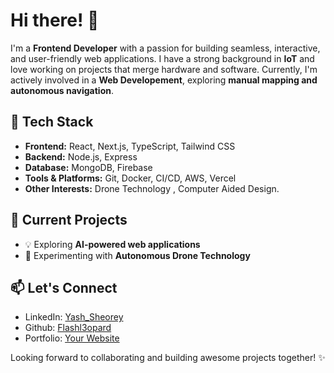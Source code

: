 # Hi there! 👋

I'm a **Frontend Developer** with a passion for building seamless, interactive, and user-friendly web applications. I have a strong background in **IoT** and love working on projects that merge hardware and software. Currently, I'm actively involved in a **Web Developement**, exploring **manual mapping and autonomous navigation**.

## 🔧 Tech Stack
- **Frontend:** React, Next.js, TypeScript, Tailwind CSS
- **Backend:** Node.js, Express
- **Database:** MongoDB, Firebase
- **Tools & Platforms:** Git, Docker, CI/CD, AWS, Vercel
- **Other Interests:** Drone Technology , Computer Aided Design.

## 🚀 Current Projects
- 💡 Exploring **AI-powered web applications**
- 🔧 Experimenting with **Autonomous Drone Technology**

## 📫 Let's Connect
- LinkedIn: [Yash_Sheorey]([#](https://www.linkedin.com/in/yash-sheorey-94661b28b/))
- Github: [Flashl3opard](https://github.com/Flashl3opard)
- Portfolio: [Your Website](#)

Looking forward to collaborating and building awesome projects together! ✨
